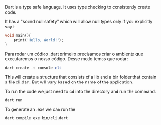 Dart is a type safe language. It uses type checking to consistently create code.

It has a "sound null safety" which will allow null types only if you explicitly say it. 

```dart
void main(){
	print('Hello, World!');
}
```

Para rodar um código .dart primeiro precisamos criar o ambiente que executaremos o nosso código. Desse modo temos que rodar:

```powershell
dart create -t console cli
```

This will create a structure that consists of a lib and a bin folder that contain a file cli.dart. But will vary based on the name of the application.

To run the code we just need to cd into the directory and run the command.

```
dart run
```

To generate an .exe we can run the

```
dart compile exe bin/cli.dart
```

